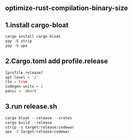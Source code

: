 ## optimize-rust-compilation-binary-size

## 1.install cargo-bloat

```rust
cargo install cargo-bloat
yay -S strip
yay -S upx
```

## 2.Cargo.toml add profile.release

```rust
[profile.release]
opt-level = 'z'
lto = true
codegen-units = 1
panic = 'abort'
```

## 3.run release.sh

```rust
cargo bloat --release --crates
cargo build --release
strip -s target/release/codewar
upx -9 target/release/codewar
```

